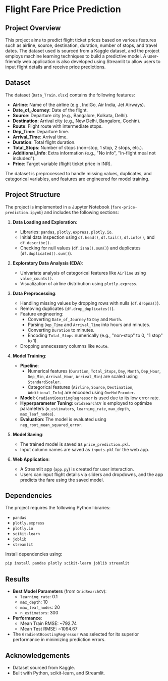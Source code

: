 # Flight Fare Price Prediction

## Project Overview

This project aims to predict flight ticket prices based on various features such as airline, source, destination, duration, number of stops, and travel dates. The dataset used is sourced from a Kaggle dataset, and the project employs machine learning techniques to build a predictive model. A user-friendly web application is also developed using Streamlit to allow users to input flight details and receive price predictions.

## Dataset

The dataset (`Data_Train.xlsx`) contains the following features:

- **Airline**: Name of the airline (e.g., IndiGo, Air India, Jet Airways).
- **Date_of_Journey**: Date of the flight.
- **Source**: Departure city (e.g., Bangalore, Kolkata, Delhi).
- **Destination**: Arrival city (e.g., New Delhi, Bangalore, Cochin).
- **Route**: Flight route with intermediate stops.
- **Dep_Time**: Departure time.
- **Arrival_Time**: Arrival time.
- **Duration**: Total flight duration.
- **Total_Stops**: Number of stops (non-stop, 1 stop, 2 stops, etc.).
- **Additional_Info**: Extra information (e.g., "No info", "In-flight meal not included").
- **Price**: Target variable (flight ticket price in INR).

The dataset is preprocessed to handle missing values, duplicates, and categorical variables, and features are engineered for model training.

## Project Structure

The project is implemented in a Jupyter Notebook (`fare-price-prediction.ipynb`) and includes the following sections:

1. **Data Loading and Exploration**:

   - Libraries: `pandas`, `plotly.express`, `plotly.io`.
   - Initial data inspection using `df.head()`, `df.tail()`, `df.info()`, and `df.describe()`.
   - Checking for null values (`df.isna().sum()`) and duplicates (`df.duplicated().sum()`).

2. **Exploratory Data Analysis (EDA)**:

   - Univariate analysis of categorical features like `Airline` using `value_counts()`.
   - Visualization of airline distribution using `plotly.express`.

3. **Data Preprocessing**:

   - Handling missing values by dropping rows with nulls (`df.dropna()`).
   - Removing duplicates (`df.drop_duplicates()`).
   - Feature engineering:
     - Converting `Date_of_Journey` to `Day` and `Month`.
     - Parsing `Dep_Time` and `Arrival_Time` into hours and minutes.
     - Converting `Duration` to minutes.
     - Encoding `Total_Stops` numerically (e.g., "non-stop" to 0, "1 stop" to 1).
   - Dropping unnecessary columns like `Route`.

4. **Model Training**:

   - **Pipeline**:
     - Numerical features (`Duration`, `Total_Stops`, `Day`, `Month`, `Dep_Hour`, `Dep_Min`, `Arrival_Hour`, `Arrival_Min`) are scaled using `StandardScaler`.
     - Categorical features (`Airline`, `Source`, `Destination`, `Additional_Info`) are encoded using `OneHotEncoder`.
   - **Model**: `GradientBoostingRegressor` is used due to its low error rate.
   - **Hyperparameter Tuning**: `GridSearchCV` is employed to optimize parameters (`n_estimators`, `learning_rate`, `max_depth`, `max_leaf_nodes`).
   - **Evaluation**: The model is evaluated using `neg_root_mean_squared_error`.

5. **Model Saving**:

   - The trained model is saved as `price_prediction.pkl`.
   - Input column names are saved as `inputs.pkl` for the web app.

6. **Web Application**:

   - A Streamlit app (`app.py`) is created for user interaction.
   - Users can input flight details via sliders and dropdowns, and the app predicts the fare using the saved model.

## Dependencies

The project requires the following Python libraries:

- `pandas`
- `plotly.express`
- `plotly.io`
- `scikit-learn`
- `joblib`
- `streamlit`

Install dependencies using:

```bash
pip install pandas plotly scikit-learn joblib streamlit
```

## Results

- **Best Model Parameters** (from `GridSearchCV`):
  - `learning_rate`: 0.1
  - `max_depth`: 10
  - `max_leaf_nodes`: 20
  - `n_estimators`: 300
- **Performance**:
  - Mean Train RMSE: \~792.74
  - Mean Test RMSE: \~1094.67
- The `GradientBoostingRegressor` was selected for its superior performance in minimizing prediction errors.


## Acknowledgements

- Dataset sourced from Kaggle.
- Built with Python, scikit-learn, and Streamlit.